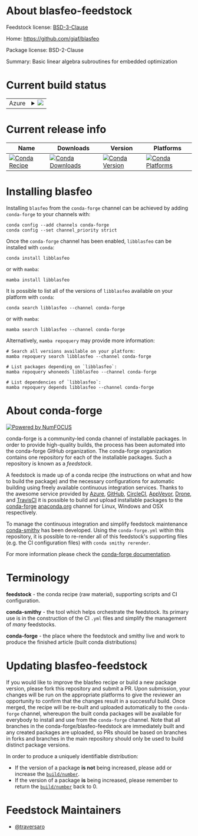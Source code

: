 About blasfeo-feedstock
=======================

Feedstock license: [BSD-3-Clause](https://github.com/conda-forge/blasfeo-feedstock/blob/main/LICENSE.txt)

Home: https://github.com/giaf/blasfeo

Package license: BSD-2-Clause

Summary: Basic linear algebra subroutines for embedded optimization

Current build status
====================


<table>
    
  <tr>
    <td>Azure</td>
    <td>
      <details>
        <summary>
          <a href="https://dev.azure.com/conda-forge/feedstock-builds/_build/latest?definitionId=23103&branchName=main">
            <img src="https://dev.azure.com/conda-forge/feedstock-builds/_apis/build/status/blasfeo-feedstock?branchName=main">
          </a>
        </summary>
        <table>
          <thead><tr><th>Variant</th><th>Status</th></tr></thead>
          <tbody><tr>
              <td>linux_64_microarch_level1</td>
              <td>
                <a href="https://dev.azure.com/conda-forge/feedstock-builds/_build/latest?definitionId=23103&branchName=main">
                  <img src="https://dev.azure.com/conda-forge/feedstock-builds/_apis/build/status/blasfeo-feedstock?branchName=main&jobName=linux&configuration=linux%20linux_64_microarch_level1" alt="variant">
                </a>
              </td>
            </tr><tr>
              <td>linux_64_microarch_level3</td>
              <td>
                <a href="https://dev.azure.com/conda-forge/feedstock-builds/_build/latest?definitionId=23103&branchName=main">
                  <img src="https://dev.azure.com/conda-forge/feedstock-builds/_apis/build/status/blasfeo-feedstock?branchName=main&jobName=linux&configuration=linux%20linux_64_microarch_level3" alt="variant">
                </a>
              </td>
            </tr><tr>
              <td>linux_aarch64</td>
              <td>
                <a href="https://dev.azure.com/conda-forge/feedstock-builds/_build/latest?definitionId=23103&branchName=main">
                  <img src="https://dev.azure.com/conda-forge/feedstock-builds/_apis/build/status/blasfeo-feedstock?branchName=main&jobName=linux&configuration=linux%20linux_aarch64_" alt="variant">
                </a>
              </td>
            </tr><tr>
              <td>linux_ppc64le</td>
              <td>
                <a href="https://dev.azure.com/conda-forge/feedstock-builds/_build/latest?definitionId=23103&branchName=main">
                  <img src="https://dev.azure.com/conda-forge/feedstock-builds/_apis/build/status/blasfeo-feedstock?branchName=main&jobName=linux&configuration=linux%20linux_ppc64le_" alt="variant">
                </a>
              </td>
            </tr>
          </tbody>
        </table>
      </details>
    </td>
  </tr>
</table>

Current release info
====================

| Name | Downloads | Version | Platforms |
| --- | --- | --- | --- |
| [![Conda Recipe](https://img.shields.io/badge/recipe-libblasfeo-green.svg)](https://anaconda.org/conda-forge/libblasfeo) | [![Conda Downloads](https://img.shields.io/conda/dn/conda-forge/libblasfeo.svg)](https://anaconda.org/conda-forge/libblasfeo) | [![Conda Version](https://img.shields.io/conda/vn/conda-forge/libblasfeo.svg)](https://anaconda.org/conda-forge/libblasfeo) | [![Conda Platforms](https://img.shields.io/conda/pn/conda-forge/libblasfeo.svg)](https://anaconda.org/conda-forge/libblasfeo) |

Installing blasfeo
==================

Installing `blasfeo` from the `conda-forge` channel can be achieved by adding `conda-forge` to your channels with:

```
conda config --add channels conda-forge
conda config --set channel_priority strict
```

Once the `conda-forge` channel has been enabled, `libblasfeo` can be installed with `conda`:

```
conda install libblasfeo
```

or with `mamba`:

```
mamba install libblasfeo
```

It is possible to list all of the versions of `libblasfeo` available on your platform with `conda`:

```
conda search libblasfeo --channel conda-forge
```

or with `mamba`:

```
mamba search libblasfeo --channel conda-forge
```

Alternatively, `mamba repoquery` may provide more information:

```
# Search all versions available on your platform:
mamba repoquery search libblasfeo --channel conda-forge

# List packages depending on `libblasfeo`:
mamba repoquery whoneeds libblasfeo --channel conda-forge

# List dependencies of `libblasfeo`:
mamba repoquery depends libblasfeo --channel conda-forge
```


About conda-forge
=================

[![Powered by
NumFOCUS](https://img.shields.io/badge/powered%20by-NumFOCUS-orange.svg?style=flat&colorA=E1523D&colorB=007D8A)](https://numfocus.org)

conda-forge is a community-led conda channel of installable packages.
In order to provide high-quality builds, the process has been automated into the
conda-forge GitHub organization. The conda-forge organization contains one repository
for each of the installable packages. Such a repository is known as a *feedstock*.

A feedstock is made up of a conda recipe (the instructions on what and how to build
the package) and the necessary configurations for automatic building using freely
available continuous integration services. Thanks to the awesome service provided by
[Azure](https://azure.microsoft.com/en-us/services/devops/), [GitHub](https://github.com/),
[CircleCI](https://circleci.com/), [AppVeyor](https://www.appveyor.com/),
[Drone](https://cloud.drone.io/welcome), and [TravisCI](https://travis-ci.com/)
it is possible to build and upload installable packages to the
[conda-forge](https://anaconda.org/conda-forge) [anaconda.org](https://anaconda.org/)
channel for Linux, Windows and OSX respectively.

To manage the continuous integration and simplify feedstock maintenance
[conda-smithy](https://github.com/conda-forge/conda-smithy) has been developed.
Using the ``conda-forge.yml`` within this repository, it is possible to re-render all of
this feedstock's supporting files (e.g. the CI configuration files) with ``conda smithy rerender``.

For more information please check the [conda-forge documentation](https://conda-forge.org/docs/).

Terminology
===========

**feedstock** - the conda recipe (raw material), supporting scripts and CI configuration.

**conda-smithy** - the tool which helps orchestrate the feedstock.
                   Its primary use is in the construction of the CI ``.yml`` files
                   and simplify the management of *many* feedstocks.

**conda-forge** - the place where the feedstock and smithy live and work to
                  produce the finished article (built conda distributions)


Updating blasfeo-feedstock
==========================

If you would like to improve the blasfeo recipe or build a new
package version, please fork this repository and submit a PR. Upon submission,
your changes will be run on the appropriate platforms to give the reviewer an
opportunity to confirm that the changes result in a successful build. Once
merged, the recipe will be re-built and uploaded automatically to the
`conda-forge` channel, whereupon the built conda packages will be available for
everybody to install and use from the `conda-forge` channel.
Note that all branches in the conda-forge/blasfeo-feedstock are
immediately built and any created packages are uploaded, so PRs should be based
on branches in forks and branches in the main repository should only be used to
build distinct package versions.

In order to produce a uniquely identifiable distribution:
 * If the version of a package **is not** being increased, please add or increase
   the [``build/number``](https://docs.conda.io/projects/conda-build/en/latest/resources/define-metadata.html#build-number-and-string).
 * If the version of a package **is** being increased, please remember to return
   the [``build/number``](https://docs.conda.io/projects/conda-build/en/latest/resources/define-metadata.html#build-number-and-string)
   back to 0.

Feedstock Maintainers
=====================

* [@traversaro](https://github.com/traversaro/)

